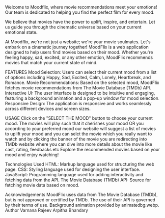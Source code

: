 Welcome to Moodflix, where movie recommendations meet your emotions! Our team is dedicated to helping you find the perfect film for every mood.

We believe that movies have the power to uplift, inspire, and entertain. Let us guide you through the cinematic universe based on your current emotional state.

At Moodflix, we're not just a website; we're your movie soulmates. Let's embark on a cinematic journey together!
MoodFlix is a web application designed to help users find movies based on their mood. Whether you're feeling happy, sad, excited, or any other emotion, MoodFlix recommends movies that match your current state of mind.

FEATURES
Mood Selection: Users can select their current mood from a list of options including Happy, Sad, Excited, Calm, Lonely, Heartbreak, and Romance.
Movie Recommendations: Based on the selected mood, MoodFlix fetches movie recommendations from The Movie Database (TMDb) API.
Interactive UI: The user interface is designed to be intuitive and engaging, featuring a background animation and a pop-up window for mood selection.
Responsive Design: The application is responsive and works seamlessly across different devices and screen sizes.


USAGE
Click on the "SELECT THE MOOD" button to choose your current mood.
The movies will play such that it  cherishes your mood
OR you according to your preferred mood our website will suggest a list of movies to uplift your mood and you can selct the movie which you really want to watch and by clicking the banner of the movie you are redirecting into TMDb website where you can dive into more details about the movie like cast, rating, feedbacks etc 
Explore the recommended movies based on your mood and enjoy watching!

Technologies Used
HTML: Markup language used for structuring the web page.
CSS: Styling language used for designing the user interface.
JavaScript: Programming language used for adding interactivity and fetching data from the API.
The Movie Database (TMDb) API: Source for fetching movie data based on mood.


Acknowledgements
MoodFlix uses data from The Movie Database (TMDb), but is not approved or certified by TMDb. The use of their API is governed by their terms of use.
Background animation provided by animatedbg.webp.
Author
Varnana Rajeev
Arpitha Bhandary
